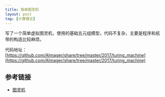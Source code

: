 ```yaml
---
title: 简单图灵机
layout: post
tag: [计算理论]
---
```


写了一个简单虚拟图灵机，使用的基础五元组模型，代码不复杂，主要是程序和纸带的构造比较麻烦。

代码地址：[https://github.com/AImager/share/tree/master/2017/turing_machine](https://github.com/AImager/share/tree/master/2017/turing_machine)


## 参考链接

* [图灵机](https://www.zhihu.com/question/21452411)
